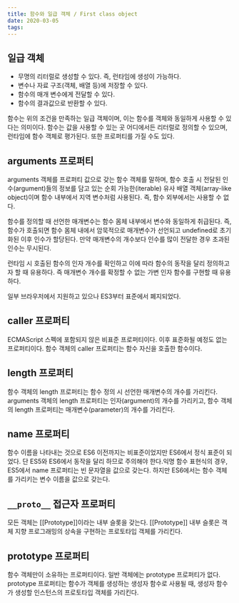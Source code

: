 ```yaml
---
title: 함수와 일급 객체 / First class object
date: 2020-03-05
tags:
---
```


## 일급 객체

- 무명의 리터럴로 생성할 수 있다. 즉, 런타임에 생성이 가능하다.
- 변수나 자료 구조(객체, 배열 등)에 저장할 수 있다.
- 함수의 매개 변수에게 전달할 수 있다.
- 함수의 결과값으로 반환할 수 있다.

함수는 위의 조건을 만족하는 일급 객체이며, 이는 함수를 객체와 동일하게 사용할 수 있다는 의미이다. 함수는 값을 사용할 수 있는 곳 어디에서든 리터럴로 정의할 수 있으며, 런타임에 함수 객체로 평가된다. 또한 프로퍼티를 가질 수도 있다.

## arguments 프로퍼티

arguments 객체를 프로퍼티 값으로 갖는 함수 객체를 말하며, 함수 호출 시 전달된 인수(argument)들의 정보를 담고 있는 순회 가능한(iterable) 유사 배열 객체(array-like object)이며 함수 내부에서 지역 변수처럼 사용된다. 즉, 함수 외부에서는 사용할 수 없다.

함수를 정의할 때 선언한 매개변수는 함수 몸체 내부에서 변수와 동일하게 취급된다. 즉, 함수가 호출되면 함수 몸체 내에서 암묵적으로 매개변수가 선언되고 undefined로 초기화된 이후 인수가 할당된다. 만약 매개변수의 개수보다 인수를 많이 전달한 경우 초과된 인수는 무시된다.

런타임 시 호출된 함수의 인자 개수를 확인하고 이에 따라 함수의 동작을 달리 정의하고자 할 때 유용하다. 즉 매개변수 개수를 확정할 수 없는 가변 인자 함수를 구현할 때 유용하다.

일부 브라우저에서 지원하고 있으나 ES3부터 표준에서 폐지되었다.

## caller 프로퍼티

ECMAScript 스펙에 포함되지 않은 비표준 프로퍼티이다. 이후 표준화될 예정도 없는 프로퍼티이다. 함수 객체의 caller 프로퍼티는 함수 자신을 호출한 함수이다.

## length 프로퍼티

함수 객체의 length 프로퍼티는 함수 정의 시 선언한 매개변수의 개수를 가리킨다. arguments 객체의 length 프로퍼티는 인자(argument)의 개수를 가리키고, 함수 객체의 length 프로퍼티는 매개변수(parameter)의 개수를 가리킨다.

## name 프로퍼티

함수 이름을 나타내는 것으로 ES6 이전까지는 비표준이었지만 ES6에서 정식 표준이 되었다. 단 ES5와 ES6에서 동작을 달리 하므로 주의해야 한다.익명 함수 표현식의 경우, ES5에서 name 프로퍼티는 빈 문자열을 값으로 갖는다. 하지만 ES6에서는 함수 객체를 가리키는 변수 이름을 값으로 갖는다.

## `__proto__` 접근자 프로퍼티

모든 객체는 [[Prototype]]이라는 내부 슬롯을 갖는다. [[Prototype]] 내부 슬롯은 객체 지향 프로그래밍의 상속을 구현하는 프로토타입 객체를 가리킨다.

## prototype 프로퍼티

함수 객체만이 소유하는 프로퍼티이다. 일반 객체에는 prototype 프로퍼티가 없다. prototype 프로퍼티는 함수가 객체를 생성하는 생성자 함수로 사용될 때, 생성자 함수가 생성할 인스턴스의 프로토타입 객체를 가리킨다.
